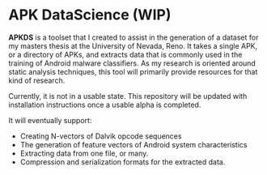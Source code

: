 # **APK** **D**ata**S**cience (WIP)

**APKDS** is a toolset that I created to assist in the generation of a dataset for my masters thesis
at the University of Nevada, Reno. It takes a single APK, or a directory of APKs, and extracts data that is 
commonly used in the training of Android malware classifiers. As my research is oriented around static
analysis techniques, this tool will primarily provide resources for that kind of research.

Currently, it is not in a usable state. This repository will be updated with installation instructions
once a usable alpha is completed.

It will eventually support:

- Creating N-vectors of Dalvik opcode sequences
- The generation of feature vectors of Android system characteristics
- Extracting data from one file, or many.
- Compression and serialization formats for the extracted data.



